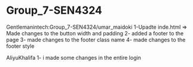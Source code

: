# Group_7-SEN4324

Gentlemanintech:Group_7-SEN4324/umar_maidoki
   1-Upadte inde.html => Made changes to the button width and padding
   2- added a footer to the page 
   3- made changes to the footer class name
   4- made changes to the footer style

AliyuKhalifa
1- i  made some changes in the entire login

   
